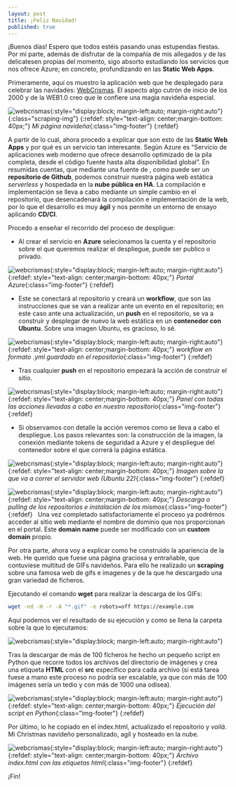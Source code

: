 ```yaml
---
layout: post
title: ¡Feliz Navidad!
published: true
---
```


¡Buenos días! Espero que todos estéis pasando unas estupendas fiestas. Por mi parte, además de disfrutar de la compañía de mis allegados y de las delicatesen propias del momento, sigo absorto estudiando los servicios que nos ofrece Azure; en concreto, profundizando en las **Static Web Apps**. 

Primeramente, aquí os muestro la aplicación web que he desplegado para celebrar las navidades: [WebCrismas](https://agreeable-stone-063078110.2.azurestaticapps.net/). El aspecto algo cutrón de inicio de los 2000 y de la WEB1.0 creo que le confiere una magia navideña especial.

![webcrismas](../img/scraping/scraping1.png){:style="display:block; margin-left:auto; margin-right:auto"}{:class="scraping-img"}
{:refdef: style="text-align: center;margin-bottom: 40px;"}
_Mi página navideña_{:class="img-footer"}
{:refdef}

A partir de lo cual, ahora procedo a explicar que son esto de las **Static Web Apps** y por qué es un servicio tan interesante. Según Azure es “Servicio de aplicaciones web moderno que ofrece desarrollo optimizado de la pila completa, desde el código fuente hasta alta disponibilidad global”. En resumidas cuentas, que mediante una fuente de , como puede ser un **repositorio de Github**, podemos construir nuestra página web estática _serverless_ y hospedada en la **nube pública en HA**. La compilación e implementación se lleva a cabo mediante un simple cambio en el repositorio, que desencadenará la compilación e implementación de la web, por lo que el desarrollo es muy **ágil** y nos permite un entorno de ensayo aplicando **CD/CI**. 

Procedo a enseñar el recorrido del proceso de despligue: 

* Al crear el servicio en **Azure** selecionamos la cuenta y el repositorio sobre el que queremos realizar el despliegue, puede ser publico o privado.

![webcrismas](../img/scraping/scraping10.png){:style="display:block; margin-left:auto; margin-right:auto"}
{:refdef: style="text-align: center;margin-bottom: 40px;"}
_Portal Azure_{:class="img-footer"}
{:refdef}

* Este se conectará al repositorio y creará un **workflow**, que son las instrucciones que se van a realizar ante un evento en el repositorio; en este caso ante una actualización, un **push** en el repositorio, se va a construir y desplegar de nuevo la web estática en un **contenedor con Ubuntu**. Sobre una imagen Ubuntu, es gracioso, lo sé. 

![webcrismas](../img/scraping/scraping8.png){:style="display:block; margin-left:auto; margin-right:auto"}
{:refdef: style="text-align: center;margin-bottom: 40px;"}
_workflow en formato .yml guardado en el repositorio_{:class="img-footer"}
{:refdef}

* Tras cualquier **push** en el repositorio empezará la acción de construir el sitio.

![webcrismas](../img/scraping/scraping7.png){:style="display:block; margin-left:auto; margin-right:auto"}
{:refdef: style="text-align: center;margin-bottom: 40px;"}
_Panel con todas las acciones llevadas a cabo en nuestro repositorio_{:class="img-footer"}
{:refdef}

* Si observamos con detalle la acción veremos como se lleva a cabo el despliegue. Los pasos relevantes son: la construcción de la imagen, la conexión mediante tokens de seguridad a Azure y el despliegue del contenedor sobre el que correrá la página estática.

![webcrismas](../img/scraping/scraping5.png){:style="display:block; margin-left:auto; margin-right:auto"}
{:refdef: style="text-align: center;margin-bottom: 40px;"}
_Imagen sobre la que va a correr el servidor web (Ubuntu 22)_{:class="img-footer"}
{:refdef}

![webcrismas](../img/scraping/scraping6.png){:style="display:block; margin-left:auto; margin-right:auto"}
{:refdef: style="text-align: center;margin-bottom: 40px;"}
_Descarga o pulling de los repositorios e instalación de los mismos_{:class="img-footer"}
{:refdef}
 
Una vez completado satisfactoriamente el proceso ya podrémos acceder al sitio web mediante el nombre de dominio que nos proporcionan en el portal. Este **domain name** puede ser modificado con un **custom domain** propio.

Por otra parte, ahora voy a explicar como he construido la apariencia de la web. He querido que fuese una página graciosa y entrañable, que contuviese multitud de GIFs navideños. Para ello he realizado un **scraping** sobre una famosa web de gifs e imagenes y de la que he descargado una gran variedad de ficheros. 

Ejecutando el comando **wget** para realizar la descarga de los GIFs: 

```bash
wget -nd -H -r -A "*.gif" -e robots=off https://example.com

```

Aquí podemos ver el resultado de su ejecución y como se llena la carpeta sobre la que lo ejecutamos: 

![webcrismas](../img/scraping/scraping1.gif){:style="display:block; margin-left:auto; margin-right:auto"}

Tras la descargar de más de 100 ficheros he hecho un pequeño script en Python que recorre todos los archivos del directorio de imágenes y crea una etiqueta **HTML** con el **src** específico para cada archivo (si está tarea fuese a mano este proceso no podría ser escalable, ya que con más de 100 imágenes sería un tedio y con más de 1000 una odisea). 

![webcrismas](../img/scraping/scraping9.png){:style="display:block; margin-left:auto; margin-right:auto"}
{:refdef: style="text-align: center;margin-bottom: 40px;"}
_Ejecución del script en Python_{:class="img-footer"}
{:refdef}

Por último, lo he copiado en el index.html, actualizado el repositorio y _voilà_. Mi Christmas navideño personalizado, agíl y hosteado en la nube.

![webcrismas](../img/scraping/scraping3.png){:style="display:block; margin-left:auto; margin-right:auto"}
{:refdef: style="text-align: center;margin-bottom: 40px;"}
_Archivo index.html con las etiquetas html_{:class="img-footer"}
{:refdef}

¡Fin!

